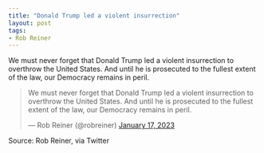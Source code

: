 ```yaml
---
title: "Donald Trump led a violent insurrection"
layout: post
tags:
- Rob Reiner
---
```


We must never forget that Donald Trump led a violent insurrection to overthrow the United States. And until he is prosecuted to the fullest extent of the law, our Democracy remains in peril.

<blockquote class="twitter-tweet"><p lang="en" dir="ltr">We must never forget that Donald Trump led a violent insurrection to overthrow the United States. And until he is prosecuted to the fullest extent of the law, our Democracy remains in peril.</p>&mdash; Rob Reiner (@robreiner) <a href="https://twitter.com/robreiner/status/1615469064121634818?ref_src=twsrc%5Etfw">January 17, 2023</a></blockquote> <script async src="https://platform.twitter.com/widgets.js" charset="utf-8"></script>

Source: Rob Reiner, via Twitter
